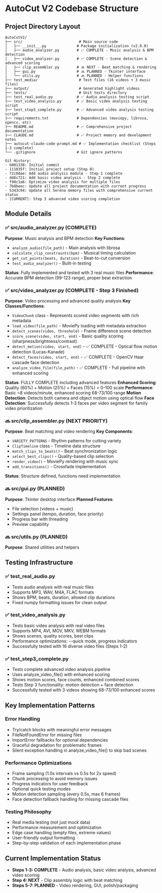 # AutoCut V2 Codebase Structure

## Project Directory Layout
```
AutoCutV2/
├── src/                          # Main source code
│   ├── __init__.py              # Package initialization (v2.0.0)
│   ├── audio_analyzer.py        # ✅ COMPLETE - Music analysis & BPM detection
│   ├── video_analyzer.py        # ✅ COMPLETE - Scene detection & advanced scoring
│   ├── clip_assembler.py        # 🔜 NEXT - Beat matching & rendering
│   ├── gui.py                   # 🔜 PLANNED - Tkinter interface
│   └── utils.py                 # 🔜 PLANNED - Helper functions
├── test_media/                   # Test files (16 videos + 3 music files)
├── output/                       # Generated highlight videos
├── tests/                        # Unit tests directory
├── test_real_audio.py           # ✅ Audio analysis testing script
├── test_video_analysis.py       # ✅ Basic video analysis testing script  
├── test_step3_complete.py       # ✅ Advanced video analysis testing script
├── requirements.txt             # Dependencies (moviepy, librosa, opencv, etc)
├── README.md                    # ✅ Comprehensive project documentation
├── CLAUDE.md                    # ✅ Project memory and development notes
├── autocut-claude-code-prompt.md # ✅ Implementation checklist (Steps 1-3 complete)
└── .gitignore                   # Git ignore patterns

Git History:
- b001338: Initial commit
- 111035f: Initial project setup (Step 0)
- 72c0dae: Add audio analysis module - Step 1 complete
- d46c721: Add basic video analysis - Step 2 complete
- f98c1a6: Optimize video analysis for multiple files
- 7b8beec: Update all project documentation with current progress
- 5343c94: Update all Serena memory files with comprehensive current status
- [CURRENT]: Step 3 advanced video scoring completion
```

## Module Details

### ✅ src/audio_analyzer.py (COMPLETE)
**Purpose**: Music analysis and BPM detection
**Key Functions**:
- `analyze_audio(file_path)` - Main analysis with librosa
- `calculate_clip_constraints(bpm)` - Musical timing calculation
- `get_cut_points(beats, duration)` - Beat-to-cut conversion
- `test_audio_analyzer()` - Built-in testing

**Status**: Fully implemented and tested with 3 real music files
**Performance**: Accurate BPM detection (99-123 range), proper beat extraction

### ✅ src/video_analyzer.py (COMPLETE - Step 3 Finished)
**Purpose**: Video processing and advanced quality analysis
**Key Classes/Functions**:
- `VideoChunk` class - Represents scored video segments with rich metadata
- `load_video(file_path)` - MoviePy loading with metadata extraction
- `detect_scenes(video, threshold)` - Frame difference scene detection
- `score_scene(video, start, end)` - Basic quality scoring (sharpness/brightness/contrast)
- `detect_motion(video, start, end)` - ✅ COMPLETE - Optical flow motion detection (Lucas-Kanade)
- `detect_faces(video, start, end)` - ✅ COMPLETE - OpenCV Haar cascade face detection  
- `analyze_video_file(file_path)` - ✅ COMPLETE - Full pipeline with enhanced scoring

**Status**: FULLY COMPLETE including advanced features
**Enhanced Scoring**: Quality (60%) + Motion (25%) + Faces (15%) = 0-100 scale
**Performance**: Basic ~8 videos/minute, enhanced scoring 68-73/100 range
**Motion Detection**: Detects both camera and object motion using optical flow
**Face Detection**: Successfully detects 1-3 faces per video segment for family video prioritization

### 🔜 src/clip_assembler.py (NEXT PRIORITY)
**Purpose**: Beat matching and video rendering
**Key Components**:
- `VARIETY_PATTERNS` - Rhythm patterns for cutting variety
- `ClipTimeline` class - Timeline data structure
- `match_clips_to_beats()` - Beat synchronization logic
- `select_best_clips()` - Quality-based clip selection
- `render_video()` - MoviePy rendering with music sync
- `add_transitions()` - Crossfade implementation

**Status**: Structure defined, functions need implementation

### 🔜 src/gui.py (PLANNED)
**Purpose**: Tkinter desktop interface
**Planned Features**:
- File selection (videos + music)
- Settings panel (tempo, duration, face priority)
- Progress bar with threading
- Preview capability

### 🔜 src/utils.py (PLANNED)
**Purpose**: Shared utilities and helpers

## Testing Infrastructure

### ✅ test_real_audio.py
- Tests audio analysis with real music files
- Supports MP3, WAV, M4A, FLAC formats
- Shows BPM, beats, duration, allowed clip durations
- Fixed numpy formatting issues for clean output

### ✅ test_video_analysis.py  
- Tests basic video analysis with real video files
- Supports MP4, AVI, MOV, MKV, WEBM formats
- Shows scenes, quality scores, best clips
- Performance optimizations: --quick mode, progress indicators
- Successfully tested with 16 diverse video files (Steps 1-2)

### ✅ test_step3_complete.py
- Tests complete advanced video analysis pipeline
- Uses analyze_video_file() with enhanced scoring
- Shows motion scores, face counts, enhanced combined scores
- Tests Step 3 functionality: motion detection + face detection
- Successfully tested with 3 videos showing 68-73/100 enhanced scores

## Key Implementation Patterns

### Error Handling
- Try/catch blocks with meaningful error messages
- FileNotFoundError for missing files
- ImportError fallbacks for optional dependencies
- Graceful degradation for problematic frames
- Silent exception handling in analyze_video_file() to skip bad scenes

### Performance Optimizations
- Frame sampling (1.0s intervals vs 0.5s for 2x speed)
- Chunk processing to avoid memory issues
- Progress indicators for user feedback
- Optional quick testing modes
- Motion detection sampling (every 0.5s, max 6 frames)
- Face detection fallback handling for missing cascade files

### Testing Philosophy
- Real media testing (not just mock data)
- Performance measurement and optimization
- Edge case handling (empty files, extreme values)
- User-friendly output formatting
- Step-by-step validation of each implementation phase

## Current Implementation Status
- **Steps 1-3: COMPLETE** - Audio analysis, basic video analysis, advanced video scoring
- **Step 4: NEXT** - Clip assembly logic with beat matching
- **Steps 5-7: PLANNED** - Video rendering, GUI, polish/packaging